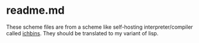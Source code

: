 # readme.md

These scheme files are from a scheme like self-hosting interpreter/compiler
called [ichbins][]. They should be translated to my variant of lisp.

[ichbins]: <https://github.com/darius/ichbins>
